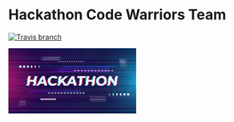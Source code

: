 # Hackathon Code Warriors Team

[![Travis branch](https://img.shields.io/badge/build-passing-green)]()  

[![Travis branch](hacka.jpeg)]()

